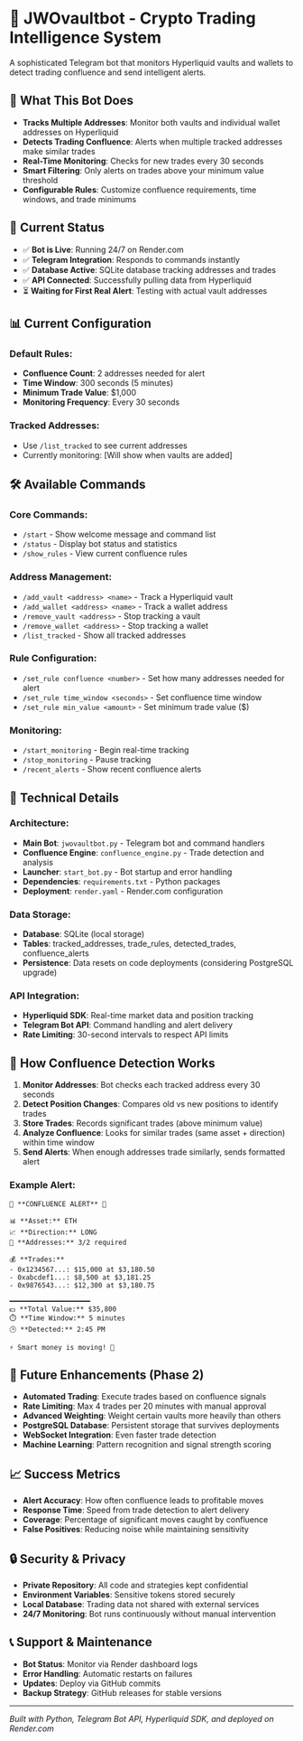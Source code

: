 # 🤖 JWOvaultbot - Crypto Trading Intelligence System

A sophisticated Telegram bot that monitors Hyperliquid vaults and wallets to detect trading confluence and send intelligent alerts.

## 🎯 What This Bot Does

- **Tracks Multiple Addresses**: Monitor both vaults and individual wallet addresses on Hyperliquid
- **Detects Trading Confluence**: Alerts when multiple tracked addresses make similar trades
- **Real-Time Monitoring**: Checks for new trades every 30 seconds
- **Smart Filtering**: Only alerts on trades above your minimum value threshold
- **Configurable Rules**: Customize confluence requirements, time windows, and trade minimums

## 🚀 Current Status

- ✅ **Bot is Live**: Running 24/7 on Render.com
- ✅ **Telegram Integration**: Responds to commands instantly
- ✅ **Database Active**: SQLite database tracking addresses and trades
- ✅ **API Connected**: Successfully pulling data from Hyperliquid
- ⏳ **Waiting for First Real Alert**: Testing with actual vault addresses

## 📊 Current Configuration

### Default Rules:
- **Confluence Count**: 2 addresses needed for alert
- **Time Window**: 300 seconds (5 minutes)
- **Minimum Trade Value**: $1,000
- **Monitoring Frequency**: Every 30 seconds

### Tracked Addresses:
- Use `/list_tracked` to see current addresses
- Currently monitoring: [Will show when vaults are added]

## 🛠 Available Commands

### Core Commands:
- `/start` - Show welcome message and command list
- `/status` - Display bot status and statistics
- `/show_rules` - View current confluence rules

### Address Management:
- `/add_vault <address> <name>` - Track a Hyperliquid vault
- `/add_wallet <address> <name>` - Track a wallet address
- `/remove_vault <address>` - Stop tracking a vault
- `/remove_wallet <address>` - Stop tracking a wallet
- `/list_tracked` - Show all tracked addresses

### Rule Configuration:
- `/set_rule confluence <number>` - Set how many addresses needed for alert
- `/set_rule time_window <seconds>` - Set confluence time window
- `/set_rule min_value <amount>` - Set minimum trade value ($)

### Monitoring:
- `/start_monitoring` - Begin real-time tracking
- `/stop_monitoring` - Pause tracking
- `/recent_alerts` - Show recent confluence alerts

## 🔧 Technical Details

### Architecture:
- **Main Bot**: `jwovaultbot.py` - Telegram bot and command handlers
- **Confluence Engine**: `confluence_engine.py` - Trade detection and analysis
- **Launcher**: `start_bot.py` - Bot startup and error handling
- **Dependencies**: `requirements.txt` - Python packages
- **Deployment**: `render.yaml` - Render.com configuration

### Data Storage:
- **Database**: SQLite (local storage)
- **Tables**: tracked_addresses, trade_rules, detected_trades, confluence_alerts
- **Persistence**: Data resets on code deployments (considering PostgreSQL upgrade)

### API Integration:
- **Hyperliquid SDK**: Real-time market data and position tracking
- **Telegram Bot API**: Command handling and alert delivery
- **Rate Limiting**: 30-second intervals to respect API limits

## 🎪 How Confluence Detection Works

1. **Monitor Addresses**: Bot checks each tracked address every 30 seconds
2. **Detect Position Changes**: Compares old vs new positions to identify trades
3. **Store Trades**: Records significant trades (above minimum value)
4. **Analyze Confluence**: Looks for similar trades (same asset + direction) within time window
5. **Send Alerts**: When enough addresses trade similarly, sends formatted alert

### Example Alert:
```
🚨 **CONFLUENCE ALERT** 🚨

📊 **Asset:** ETH
📈 **Direction:** LONG
🎯 **Addresses:** 3/2 required

💰 **Trades:**
- 0x1234567...: $15,000 at $3,180.50
- 0xabcdef1...: $8,500 at $3,181.25
- 0x9876543...: $12,300 at $3,180.75

━━━━━━━━━━━━━━━━━━━━
💵 **Total Value:** $35,800
⏱️ **Time Window:** 5 minutes
🕒 **Detected:** 2:45 PM

⚡ Smart money is moving! 🧠
```

## 🔮 Future Enhancements (Phase 2)

- **Automated Trading**: Execute trades based on confluence signals
- **Rate Limiting**: Max 4 trades per 20 minutes with manual approval
- **Advanced Weighting**: Weight certain vaults more heavily than others
- **PostgreSQL Database**: Persistent storage that survives deployments
- **WebSocket Integration**: Even faster trade detection
- **Machine Learning**: Pattern recognition and signal strength scoring

## 📈 Success Metrics

- **Alert Accuracy**: How often confluence leads to profitable moves
- **Response Time**: Speed from trade detection to alert delivery
- **Coverage**: Percentage of significant moves caught by confluence
- **False Positives**: Reducing noise while maintaining sensitivity

## 🔒 Security & Privacy

- **Private Repository**: All code and strategies kept confidential
- **Environment Variables**: Sensitive tokens stored securely
- **Local Database**: Trading data not shared with external services
- **24/7 Monitoring**: Bot runs continuously without manual intervention

## 📞 Support & Maintenance

- **Bot Status**: Monitor via Render dashboard logs
- **Error Handling**: Automatic restarts on failures
- **Updates**: Deploy via GitHub commits
- **Backup Strategy**: GitHub releases for stable versions

---

*Built with Python, Telegram Bot API, Hyperliquid SDK, and deployed on Render.com*